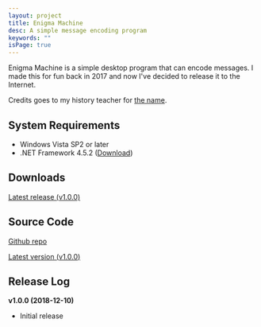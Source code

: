 ```yaml
---
layout: project
title: Enigma Machine
desc: A simple message encoding program
keywords: ""
isPage: true
---
```

Enigma Machine is a simple desktop program that can encode messages. I made this for fun back in 2017 and now I've decided to release it to the Internet.

Credits goes to my history teacher for [the name](https://en.wikipedia.org/wiki/Enigma_machine).

## System Requirements
* Windows Vista SP2 or later
* .NET Framework 4.5.2 ([Download](https://www.microsoft.com/en-us/download/details.aspx?id=40773))

## Downloads
[Latest release (v1.0.0)](https://github.com/gregnk/EnigmaMachine/releases/download/v1.0.0/EnigmaMachine-v1.0.0.zip)

## Source Code
[Github repo](https://github.com/gregnk/EnigmaMachine/)

[Latest version (v1.0.0)](https://github.com/gregnk/EnigmaMachine/archive/v1.0.0.zip)

## Release Log
**v1.0.0 (2018-12-10)**
* Initial release